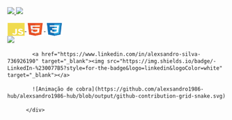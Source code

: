 <div>
            <a href="https://github.com/alexsandro1986-hub">
            <img height="180em" src="https://github-readme-stats.vercel.app/api?username=alexsandro1986-hub&show_icons=true&theme=tokyonight&include_all_commits=true&count_private=true"/>
            <img height="180em" src="https://github-readme-stats.vercel.app/api/top-langs/?username=alexsandro1986-hub&layout=compact&langs_count=6&theme=tokyonight"/>
          </div>
          <div style="display: inline_block"><br>
            <img align="center" alt="Js" height="30" width="40" src="https://raw.githubusercontent.com/devicons/devicon/master/icons/javascript/javascript-plain.svg ">
            <img align="center" alt="HTML" height="30" width="40" src="https://raw.githubusercontent.com/devicons/devicon/master/icons/html5/html5-original.svg ">
            <img align="center" alt="CSS" height="30" width="40" src="https://raw.githubusercontent.com/devicons/devicon/master/icons/css3/css3-original.svg ">
          </div>
          
           
           
           
<div>           
            <a href = "alexsandrosilvasilva886@gmail.com"><img src="https://img.shields.io/badge/-Gmail-%23333?style=for-the-badge&logo=gmail&logoColor=white" destino ="_blank"></a>

            
            <a href="https://www.linkedin.com/in/alexsandro-silva-736926190" target="_blank"><img src="https://img.shields.io/badge/-LinkedIn-%230077B5?style=for-the-badge&logo=linkedin&logoColor=white" target="_blank"></a>
           
            ![Animação de cobra](https://github.com/alexsandro1986-hub/alexsandro1986-hub/blob/output/github-contribution-grid-snake.svg)
          
          </div>
